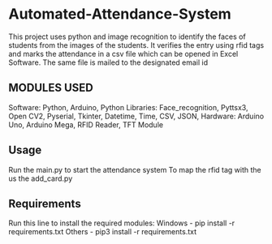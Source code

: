 # Automated-Attendance-System

This project uses python and image recognition to identify the faces of students from the images of the students. It verifies the entry using rfid tags and marks the attendance in a csv file which can be opened in Excel Software. The same file is mailed to the designated email id

## MODULES USED

  Software:
    Python,
    Arduino,
    Python Libraries:
      Face_recognition,
      Pyttsx3,
      Open CV2,
      Pyserial,
      Tkinter,
      Datetime,
      Time,
      CSV,
      JSON,
  Hardware:
    Arduino Uno,
    Arduino Mega,
    RFID Reader,
    TFT Module

## Usage

Run the main.py to start the attendance system
To map the rfid tag with the us the add_card.py

## Requirements

Run this line to install the required modules:
Windows - pip install -r requirements.txt
Others - pip3 install -r requirements.txt

